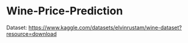# Wine-Price-Prediction

Dataset: https://www.kaggle.com/datasets/elvinrustam/wine-dataset?resource=download
